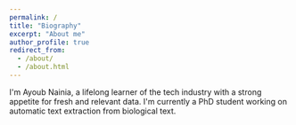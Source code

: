 ```yaml
---
permalink: /
title: "Biography"
excerpt: "About me"
author_profile: true
redirect_from: 
  - /about/
  - /about.html
---
```


I'm Ayoub Nainia, a lifelong learner of the tech industry with a strong appetite for fresh and relevant data. I'm currently a PhD student working on automatic text extraction from biological text.

